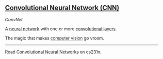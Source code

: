 ## [Convolutional Neural Network (CNN)](#CNN)
*ConvNet*

A [neural network](#neural-network) with one or more [convolutional layers](#convolutional-layers).

The magic that makes [computer vision](#computer-vision) go vroom.

---
Read [Convolutional Neural Networks](http://cs231n.github.io/convolutional-networks/) on cs231n.